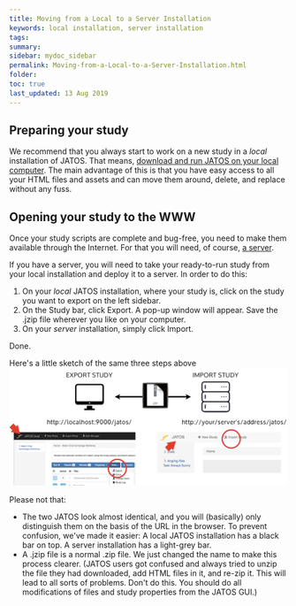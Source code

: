 ```yaml
---
title: Moving from a Local to a Server Installation
keywords: local installation, server installation
tags:
summary:
sidebar: mydoc_sidebar
permalink: Moving-from-a-Local-to-a-Server-Installation.html
folder:
toc: true
last_updated: 13 Aug 2019
---
```


## Preparing your study

We recommend that you always start to work on a new study in a *local* installation of JATOS. That means, [download and run JATOS on your local computer](Installation.html#easy-installation-on-your-local-computer). 
The main advantage of this is that you have easy access to all your HTML files and assets and can move them around, delete, and replace without any fuss. 

## Opening your study to the WWW

Once your study scripts are complete and bug-free, you need to make them available through the Internet. For that you will need, of course, [a server](JATOS-on-a-server.html).

If you have a server, you will need to take your ready-to-run study from your local installation and deploy it to a server. In order to do this:
1. On your *local* JATOS installation, where your study is, click on the study you want to export on the left sidebar. 
1. On the Study bar, click Export. A pop-up window will appear. Save the .jzip file wherever you like on your computer.  
1. On your *server* installation, simply click Import. 

Done. 

Here's a little sketch of the same three steps above
![jzip workflow](images/jzipWorkflow.png)


Please not that:
* The two JATOS look almost identical, and you will (basically) only distinguish them on the basis of the URL in the browser. To prevent confusion, we've made it easier: A local JATOS installation has a black bar on top. A server installation has a light-grey bar. 
* A .jzip file is a normal .zip file. We just changed the name to make this process clearer. (JATOS users got confused and always tried to unzip the file they had downloaded, add HTML files in it, and re-zip it. This will lead to all sorts of problems. Don't do this. 
You should do all modifications of files and study properties from the JATOS GUI.)

